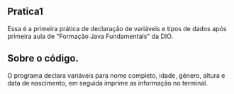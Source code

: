 ## Pratica1
Essa é a primeira prática de declaração de variáveis e tipos de dados após primeira aula de "Formação Java Fundamentals" da DIO. 

## Sobre o código. 
O programa declara variáveis para nome completo, idade, gênero, altura e data de nascimento, em seguida imprime as informação no terminal.